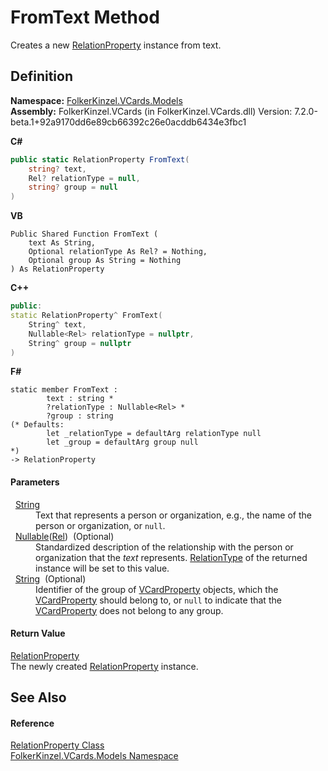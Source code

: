 # FromText Method


Creates a new <a href="fafb9a2d-3fc2-1db2-dd49-90299dc5fc8e.md">RelationProperty</a> instance from text.



## Definition
**Namespace:** <a href="10623553-9342-5b8f-9df4-6e7d1075f3df.md">FolkerKinzel.VCards.Models</a>  
**Assembly:** FolkerKinzel.VCards (in FolkerKinzel.VCards.dll) Version: 7.2.0-beta.1+92a9170dd6e89cb66392c26e0acddb6434e3fbc1

**C#**
``` C#
public static RelationProperty FromText(
	string? text,
	Rel? relationType = null,
	string? group = null
)
```
**VB**
``` VB
Public Shared Function FromText ( 
	text As String,
	Optional relationType As Rel? = Nothing,
	Optional group As String = Nothing
) As RelationProperty
```
**C++**
``` C++
public:
static RelationProperty^ FromText(
	String^ text, 
	Nullable<Rel> relationType = nullptr, 
	String^ group = nullptr
)
```
**F#**
``` F#
static member FromText : 
        text : string * 
        ?relationType : Nullable<Rel> * 
        ?group : string 
(* Defaults:
        let _relationType = defaultArg relationType null
        let _group = defaultArg group null
*)
-> RelationProperty 
```



#### Parameters
<dl><dt>  <a href="https://learn.microsoft.com/dotnet/api/system.string" target="_blank" rel="noopener noreferrer">String</a></dt><dd>Text that represents a person or organization, e.g., the name of the person or organization, or <code>null</code>.</dd><dt>  <a href="https://learn.microsoft.com/dotnet/api/system.nullable-1" target="_blank" rel="noopener noreferrer">Nullable</a>(<a href="24962d56-7682-a911-fce4-83f1295edc39.md">Rel</a>)  (Optional)</dt><dd>Standardized description of the relationship with the person or organization that the <em>text</em> represents. <a href="fba31b41-e58c-47a2-bcfe-7564f70fe925.md">RelationType</a> of the returned instance will be set to this value.</dd><dt>  <a href="https://learn.microsoft.com/dotnet/api/system.string" target="_blank" rel="noopener noreferrer">String</a>  (Optional)</dt><dd>Identifier of the group of <a href="e1395eb9-792c-c4d8-ee22-97939a91c58e.md">VCardProperty</a> objects, which the <a href="e1395eb9-792c-c4d8-ee22-97939a91c58e.md">VCardProperty</a> should belong to, or <code>null</code> to indicate that the <a href="e1395eb9-792c-c4d8-ee22-97939a91c58e.md">VCardProperty</a> does not belong to any group.</dd></dl>

#### Return Value
<a href="fafb9a2d-3fc2-1db2-dd49-90299dc5fc8e.md">RelationProperty</a>  
The newly created <a href="fafb9a2d-3fc2-1db2-dd49-90299dc5fc8e.md">RelationProperty</a> instance.

## See Also


#### Reference
<a href="fafb9a2d-3fc2-1db2-dd49-90299dc5fc8e.md">RelationProperty Class</a>  
<a href="10623553-9342-5b8f-9df4-6e7d1075f3df.md">FolkerKinzel.VCards.Models Namespace</a>  
